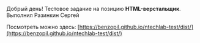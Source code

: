 Добрый день! Тестовое задание на позицию **HTML-верстальщик**. Выполнил Разинкин Сергей  

Посмотреть можно здесь:  [https://benzopil.github.io/ntechlab-test/dist/](https://benzopil.github.io/ntechlab-test/dist/)
